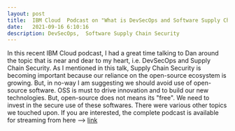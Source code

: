 ```yaml
---
layout: post
title:  IBM Cloud  Podcast on "What is DevSecOps and Software Supply Chain Security ?"
date:   2021-09-16 6:10:16
description: DevSecOps,  Software Supply Chain Security
---
```


In this recent IBM Cloud  podcast, I had a  great time talking  to Dan around  the topic that is near and dear  to my heart, i.e. DevSecOps and Supply Chain Security. As I mentioned in this talk, Supply Chain Security is becoming important because our reliance on the open-source ecosystem is growing. But, in no-way I  am suggesting  we should avoid  use  of open-source software. OSS is must  to  drive innovation and to build our new technologies. But, open-source  does not means its "free". We need to invest in the secure use of these softwares. There were various other topics we touched upon. If you are interested, the complete podcast is available for streaming from here --> <a href="https://anchor.fm/ibm-cloud-podcast/episodes/What-is-DevSecOps-and-Software-Supply-Chain-Security-e16sfdp/a-a6fcgs0" target="blank">link</a> 
